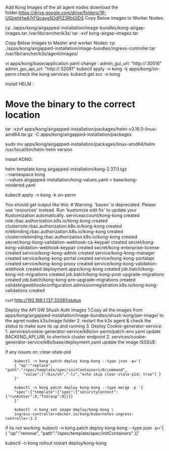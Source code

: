 
Add Kong Images of the all agent nodes
download the folder:https://drive.google.com/drive/folders/1R-UlQrehHwA7rFQcavg5DdPlZ3RbGtDS
Copy Below Images to Worker Nodes:

cp ./apps/kong/airgapped-installation/image-bundles/kong-airgap-images.tar /var/lib/rancher/k3s/
tar -xvf kong-airgap-images.tar

Copy Below Images to Master and worker Nodes:
cp ./apps/kong/airgapped-installation/image-bundles/ingress-controller.tar /var/lib/rancher/k3s/agent/images/


vi apps/kong/base/application.yaml 
    change :
        admin_gui_url: "http://<masternode-ip>:30516"
        admin_gui_api_url: "http://<masternode-ip>:32081"
kubectl apply -n kong -k apps/kong/on-perm
check the kong services:
    kubectl get svc -n kong

Install HELM :
# Move the binary to the correct location

tar -xzvf apps/kong/airgapped-installation/packages/helm-v3.16.0-linux-amd64.tar.gz -C apps/kong/airgapped-installation/packages

sudo mv apps/kong/airgapped-installation/packages/linux-amd64/helm /usr/local/bin/helm
helm version

Install KONG:

helm template kong airgapped-installation/kong-2.37.0.tgz \
  --namespace kong \
  --values airgapped-installation/kong-values.yaml > base/kong-rendered.yaml



kubectl apply -n kong -k on-perm

You should get output like this:
    # Warning: 'bases' is deprecated. Please use 'resources' instead. Run 'kustomize edit fix' to update your Kustomization automatically.
    serviceaccount/kong-kong created
    role.rbac.authorization.k8s.io/kong-kong created
    clusterrole.rbac.authorization.k8s.io/kong-kong created
    rolebinding.rbac.authorization.k8s.io/kong-kong created
    clusterrolebinding.rbac.authorization.k8s.io/kong-kong created
    secret/kong-kong-validation-webhook-ca-keypair created
    secret/kong-kong-validation-webhook-keypair created
    secret/kong-enterprise-license created
    service/kong-kong-admin created
    service/kong-kong-manager created
    service/kong-kong-portal created
    service/kong-kong-portalapi created
    service/kong-kong-proxy created
    service/kong-kong-validation-webhook created
    deployment.apps/kong-kong created
    job.batch/kong-kong-init-migrations created
    job.batch/kong-kong-post-upgrade-migrations created
    job.batch/kong-kong-pre-upgrade-migrations created
    validatingwebhookconfiguration.admissionregistration.k8s.io/kong-kong-validations created

curl http://192.168.1.137:32081/status



Deploy the API GW Shush Auth Images
1.Copy all the images from apps/kong/airgapped-installation/image-bundles/shush-kong/per-image/ to the agnet nodes k3s/image folder 
2. restart the k3s agent & check the status to make sure its up and running
3. Deploy Cookie-generator-service:
    1. services/cookie-generator-service/k8s/on-perm/patch-env.yaml
            update BACKEND_API_URL to sherlock cluster endpoint
    2.  services/cookie-generator-service/k8s/base/deployment.yaml 
            update the image 
ISSSUE:

if any issues on :clear-stale-pid

        kubectl -n kong patch deploy kong-kong --type json -p='[
        { "op":"replace", "path":"/spec/template/spec/initContainers/0/command",
            "value":["/bin/sh","-lc","echo skip clear-stale-pid; true"] }
        ]'

        kubectl -n kong patch deploy kong-kong --type merge -p '{
        "spec":{"template":{"spec":{"securityContext":{"runAsUser":0,"fsGroup":0}}}}
        }'

        kubectl -n kong set image deploy/kong-kong \
        ingress-controller=docker.io/kong/kubernetes-ingress-controller:3.2

if its not working:
 kubectl -n kong patch deploy kong-kong --type json -p='[
  { "op":"remove", "path":"/spec/template/spec/initContainers" }]'

   kubectl -n kong rollout restart deploy/kong-kong